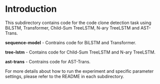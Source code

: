 # Introduction
This subdirectory contains code for the code clone detection task using BiLSTM, Transformer, Child-Sum TreeLSTM, N-ary TreeLSTM and AST-Trans.

**sequence-model** - Contrains code for BiLSTM and Transformer.

**tree-lstm** - Contains code for Child-Sum TreeLSTM and N-ary TreeLSTM.

**ast-trans** - Contrains code for AST-Trans.

For more details about how to run the experiment and specific parameter settings, please refer to the README in each subdirectory.
